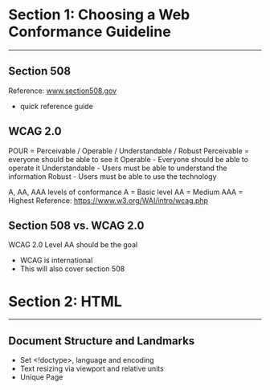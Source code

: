 # Section 1: Choosing a Web Conformance Guideline
-----------------------------------------------------------------------------------------

## Section 508
Reference: www.section508.gov
- quick reference guide

## WCAG 2.0
POUR = Perceivable / Operable / Understandable / Robust
Perceivable = everyone should be able to see it
Operable - Everyone should be able to operate it
Understandable - Users must be able to understand the information
Robust - Users must be able to use the technology

A, AA, AAA levels of conformance
A = Basic level
AA = Medium
AAA = Highest
Reference: https://www.w3.org/WAI/intro/wcag.php

## Section 508 vs. WCAG 2.0
WCAG 2.0 Level AA should be the goal
- WCAG is international
- This will also cover section 508


# Section 2: HTML
-----------------------------------------------------------------------------------------
## Document Structure and Landmarks
- Set <!doctype>, language and encoding
- Text resizing via viewport and relative units
- Unique Page <title>
- Landmarks
- Headings <h1> through <h6>

## Lists
List Types:
- Ordered List <ol>
- Unorded List <ul>
- Description List <dl />

Lists add semantic usability to a website
Screen readers can go through them easily
This meets level A 1.3.1 for WCAG
Visual cues, via CSS, must be conveyed non-visually via semantics

## Navigation and Skip Links
Consistent Navigation
Multiple Ways to Find Page / Content
Meaningful Link Content
Consistent Overall Interface
Skip Links

- Navigation should always be in the same order
- Add a Sitemap for usability and SEO

## Tables
Used for displaying content in rows and columns
Not useful for layouts
- Make tables as flat as possible

Parts of a Table
- <caption></caption> = Used to display text for the table
- <thead>, <tfoot>, <tbody> = Used for holding content
- <th>
- Scope and headers

## Forms

- Accessible Forms
- Error Identification
- Color
- Keyboard Nav / Focus

### Level AA 1.4.3 - Contrast
The visual presenation of text and images of text has a contrast ratio of at least 4.5:1


### Additional Guidelines
Level AA 3.3.4 Error Prevention
- Anytime a user is engaging in a legal commitment or financial transaction, they have to have the ability to modify, change, or delete that info. They can also review that info before submitting
Level 2.2.1 Timing Adjustable
- For each time limit that is set by the content, the user is able to either turn off, adjust or extend that limit


# Section 3: Media
-----------------------------------------------------------------------------------------

## Images
- Use real text instead of images of text

- All Images must use the Alt Attribute!
  `<img src="" alt="whatever">`
  - Images used for decoration should just contain an empty alt attribute, as screen readers will know to ignore them

### Tips for Writing ALT Text
- Don't describe the image literally
- Avoid using words like picture or image of
- Describe the meaning or purpose of the image
- Include any text used in the image

## Background Images Via CSS
- Use visually hidden spans to communicate the meaning of a background image

## SVG
- Add a `role=img` for semantics
- Use the `<title>` tag to describe it. This will be nested in the SVG
- Use the `<desc>` tag if necessary for a more descriptive explanation
- Add `aria-labelledby` that references the title tag
- Add `aria-describedby` to reference the desc tag if necessary

## Audio
### Create a transcript
  - Pay a service
  - Use speech recognition server
    - Google Docs Voice Typing
    - Window Speech Recognition
    - Apple Dictation
    - Dragon Naturally Speaking
  - Manual
  - Tips
    - Include names of speakers
    - Describe everything
  - You can provide these transcripts as a link or inline

## Video
  - Provide Captions
    - Types of Caption
      - Open Captions = Always visible, embedded/burned into videos
      - Closed Captions = Overlay, toggled on/off by the user
  - Captioning Prerecorded Video
    - YouTube
      - Auto-Subtitle
      - Upload a transcript and sync
      - Manual Entry
    - Video Captioning Services
    - Manual
  - Provide Audio Description
    - Narrate Non-Visual Cues

## Additional Media Guidelines
  - If any media is autoplayed, it should be able to be turned off if it's longer than 3 seconds
  - Content like carousel should be able to be paused
  - No more than 3 flashes per second
  - Any `<iframe>` embedded on a page should have a descriptive Title Attribute

# Section 4: Responsive Web Design & Accessibility
-----------------------------------------------------------------------------------------

## Switching Context
  - Whenever the page context changes, i.e. when a site navigation switches from a list of links to a dropdown, the user must be notified
  - The solution here is to use a hamburger menu to allow users to select where they want to go

## Order of Content / Focus
  - Visual order must match the DOM order because Screen readers depend on DOM order
  - Focus also has to happen in a logical manner
  - Autofocus should only be used when you have only one form, like Google
  - Focus should not move automatically from one field to another

## Additional Responsive Guidelines
  - Be careful with offscreen content
    - To remove something from being used by Screen readers, add the HTML5 hidden attribute OR use `visibility: hidden` OR use `aria-hidden="true"`
    - aria-hidden will only work for screen readers
  - Use relative units, either em, rem or %
  - Maintain Color Contrast with Text over Images
